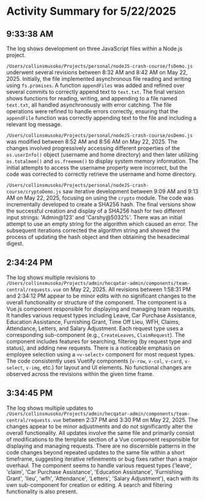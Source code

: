 # Activity Summary for 5/22/2025

## 9:33:38 AM
The log shows development on three JavaScript files within a Node.js project.

`/Users/collinsmusoko/Projects/personal/nodeJS-crash-course/fsDemo.js` underwent several revisions between 8:32 AM and 8:42 AM on May 22, 2025.  Initially, the file implemented asynchronous file reading and writing using `fs.promises`.  A function `appendFiles` was added and refined over several commits to correctly append text to `text.txt`. The final version shows functions for reading, writing, and appending to a file named `text.txt`, all handled asynchronously with error catching.  The file operations were refined to handle errors correctly, ensuring that the `appendFile` function was correctly appending text to the file and including a relevant log message.

`/Users/collinsmusoko/Projects/personal/nodeJS-crash-course/osDemo.js` was modified between 8:52 AM and 8:56 AM on May 22, 2025.  The changes involved progressively accessing different properties of the `os.userInfo()` object (username and home directory) and then later utilizing `os.totalmem()` and `os.freemem()` to display system memory information.  The initial attempts to access the username property were incorrect, but the code was corrected to correctly retrieve the username and home directory.

`/Users/collinsmusoko/Projects/personal/nodeJS-crash-course/cryptoDemo.js` saw iterative development between 9:09 AM and 9:13 AM on May 22, 2025, focusing on using the `crypto` module. The code was incrementally developed to create a SHA256 hash.  The final versions show the successful creation and display of a SHA256 hash for two different input strings: 'Admin@123' and 'Carshy@5032%'.  There was an initial attempt to use an empty string for the algorithm which caused an error.  The subsequent iterations corrected the algorithm string and showed the process of updating the hash object and then obtaining the hexadecimal digest.


## 2:34:24 PM
The log shows multiple revisions to `/Users/collinsmusoko/Projects/admin/hecqatar-admin/components/team-central/requests.vue` on May 22, 2025.  All revisions between 1:58:31 PM and 2:34:12 PM appear to be minor edits with no significant changes to the overall functionality or structure of the component.  The component is a Vue.js component responsible for displaying and managing team requests.  It handles various request types including Leave, Car Purchase Assistance, Education Assistance, Furnishing Grant, Time Off Lieu, WFH, Claims, Attendance, Letters, and Salary Adjustment. Each request type uses a corresponding sub-component (e.g., `CreateLeaves`, `ClaimRequest`).  The component includes features for searching, filtering (by request type and status), and adding new requests.  There is a noticeable emphasis on employee selection using a `<v-select>` component for most request types.  The code consistently uses Vuetify components (`v-row`, `v-col`, `v-card`, `v-select`, `v-img`, etc.) for layout and UI elements.  No functional changes are observed across the revisions within the given time frame.


## 3:34:45 PM
The log shows multiple updates to `/Users/collinsmusoko/Projects/admin/hecqatar-admin/components/team-central/requests.vue`  between 2:37 PM and 3:30 PM on May 22, 2025.  The changes appear to be minor adjustments and do not significantly alter the overall functionality.  All updates involve the same file and primarily consist of modifications to the template section of a Vue component responsible for displaying and managing requests.  There are no discernible patterns in the code changes beyond repeated updates to the same file within a short timeframe, suggesting iterative refinements or bug fixes rather than a major overhaul.  The component seems to handle various request types ('leave', 'claim', 'Car Purchase Assistance', 'Education Assistance', 'Furnishing Grant', 'lieu', 'wfh', 'Attendance', 'Letters', 'Salary Adjustment'), each with its own sub-component for creation or editing.  A search and filtering functionality is also present.
